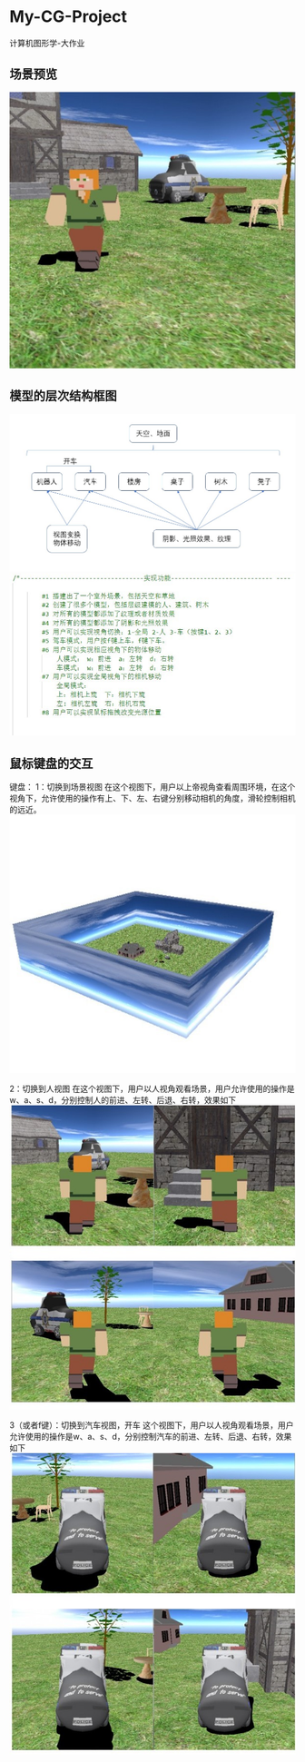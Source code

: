 # My-CG-Project
计算机图形学-大作业

## 场景预览
![Image of p1](img/p1.jpg)

## 模型的层次结构框图
![Image of p2](img/p2.jpg) 
![Image of p3](img/p3.jpg) 

## 鼠标键盘的交互
键盘：
1：切换到场景视图
在这个视图下，用户以上帝视角查看周围环境，在这个视角下，允许使用的操作有上、下、左、右键分别移动相机的角度，滑轮控制相机的远近。
![Image of p4](img/p4.jpg) 

2：切换到人视图
在这个视图下，用户以人视角观看场景，用户允许使用的操作是w、a、s、d，分别控制人的前进、左转、后退、右转，效果如下
![Image of p5](img/p5.jpg) 
 
3（或者f键）：切换到汽车视图，开车
这个视图下，用户以人视角观看场景，用户允许使用的操作是w、a、s、d，分别控制汽车的前进、左转、后退、右转，效果如下
![Image of p6](img/p6.jpg) 
